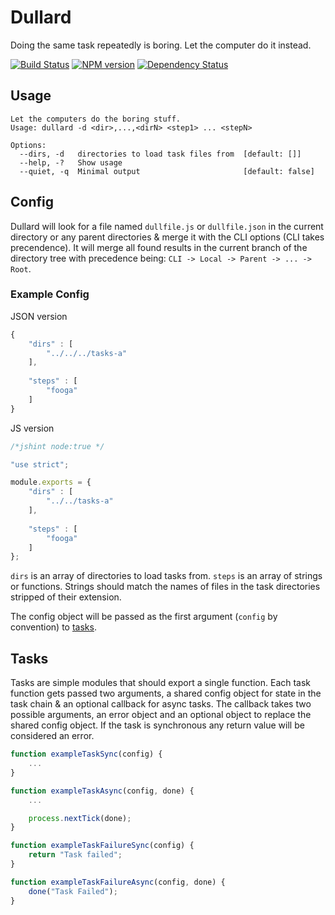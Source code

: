 Dullard
=======

Doing the same task repeatedly is boring. Let the computer do it instead.

[![Build Status](https://travis-ci.org/tivac/dullard.png?branch=master)](https://travis-ci.org/tivac/dullard)
[![NPM version](https://badge.fury.io/js/dullard.png)](http://badge.fury.io/js/dullard)
[![Dependency Status](https://gemnasium.com/tivac/dullard.png)](https://gemnasium.com/tivac/dullard)

## Usage ##

```
Let the computers do the boring stuff.
Usage: dullard -d <dir>,...,<dirN> <step1> ... <stepN>

Options:
  --dirs, -d   directories to load task files from  [default: []]
  --help, -?   Show usage
  --quiet, -q  Minimal output                       [default: false]
```

## Config ##

Dullard will look for a file named `dullfile.js` or `dullfile.json` in the current directory or any parent directories & merge it with the CLI options (CLI takes precendence). It will merge all found results in the current branch of the directory tree with precedence being: `CLI -> Local -> Parent -> ... -> Root`.

### Example Config ###

JSON version

```javascript
{
    "dirs" : [
        "../../../tasks-a"
    ],
    
    "steps" : [
        "fooga"
    ]
}
```

JS version

```javascript
/*jshint node:true */

"use strict";

module.exports = {
    "dirs" : [
        "../../tasks-a"
    ],
    
    "steps" : [
        "fooga"
    ]
};
```

`dirs` is an array of directories to load tasks from. `steps` is an array of strings or functions. Strings should match the names of files in the task directories stripped of their extension.

The config object will be passed as the first argument (`config` by convention) to [tasks](#tasks).

## Tasks ##

Tasks are simple modules that should export a single function. Each task function gets passed two arguments, a shared config object for state in the task chain & an optional callback for async tasks. The callback takes two possible arguments, an error object and an optional object to replace the shared config object. If the task is synchronous any return value will be considered an error.

```javascript
function exampleTaskSync(config) {
    ...
}

function exampleTaskAsync(config, done) {
    ...

    process.nextTick(done);
}

function exampleTaskFailureSync(config) {
    return "Task failed";
}

function exampleTaskFailureAsync(config, done) {
    done("Task Failed");
}
```
